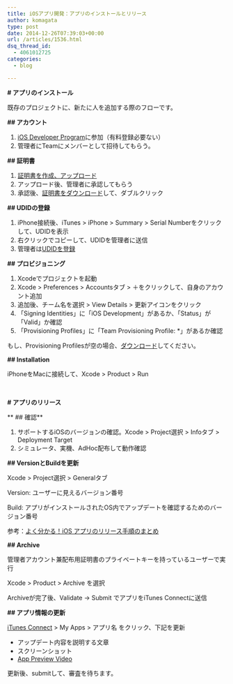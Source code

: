 ```yaml
---
title: iOSアプリ開発：アプリのインストールとリリース
author: komagata
type: post
date: 2014-12-26T07:39:03+00:00
url: /articles/1536.html
dsq_thread_id:
  - 4061012725
categories:
  - blog

---
```

**\# アプリのインストール**

既存のプロジェクトに、新たに人を追加する際のフローです。

**\## アカウント**

  1. [iOS Developer Program][1]に参加（有料登録必要ない）
  2. 管理者にTeamにメンバーとして招待してもらう。

**\## 証明書**

  1. [証明書を作成、アップロード][2]
  2. アップロード後、管理者に承認してもらう
  3. 承認後、[証明書をダウンロード][3]して、ダブルクリック

**\## UDIDの登録**

  1. iPhone接続後、iTunes > iPhone > Summary > Serial Numberをクリックして、UDIDを表示
  2. 右クリックでコピーして、UDIDを管理者に送信
  3. 管理者は[UDIDを登録][4]

**\## プロビジョニング**

  1. Xcodeでプロジェクトを起動
  2. Xcode > Preferences > Accountsタブ > ＋をクリックして、自身のアカウント追加
  3. 追加後、チーム名を選択 > View Details > 更新アイコンをクリック
  4. 「Signing Identities」に「iOS Development」があるか、「Status」が「Valid」か確認
  5. 「Provisioning Profiles」に「Team Provisioning Profile: *」があるか確認

もし、Provisioning Profilesが空の場合、[ダウンロード][5]してください。

**\## Installation**

iPhoneをMacに接続して、Xcode > Product > Run

&nbsp;

**\# アプリのリリース**

** ## 確認**

  1. サポートするiOSのバージョンの確認。Xcode > Project選択 > Infoタブ > Deployment Target
  2. シミュレータ、実機、AdHoc配布して動作確認

**\## VersionとBuildを更新**

Xcode > Project選択 > Generalタブ

Version: ユーザーに見えるバージョン番号
  
Build: アプリがインストールされたOS内でアップデートを確認するためのバージョン番号

参考：[よく分かる！iOS アプリのリリース手順のまとめ][6]

**\## Archive**

管理者アカウント兼配布用証明書のプライベートキーを持っているユーザーで実行

Xcode > Product > Archive を選択
  
Archiveが完了後、Validate -> Submit でアプリをiTunes Connectに送信

**\## アプリ情報の更新**

[iTunes Connect][7] > My Apps > アプリ名 をクリック、下記を更新

  * アップデート内容を説明する文章
  * スクリーンショット
  * [App Preview Video][8]

更新後、submitして、審査を待ちます。

 [1]: https://developer.apple.com/register/index.action
 [2]: https://developer.apple.com/account/ios/certificate/certificateCreate.action
 [3]: https://developer.apple.com/account/ios/certificate/certificateList.action
 [4]: https://developer.apple.com/account/ios/device/deviceCreate.action
 [5]: https://developer.apple.com/account/ios/profile/profileList.action
 [6]: http://dev.classmethod.jp/smartphone/iphone/ios-app-how-to-release/
 [7]: https://itunesconnect.apple.com/
 [8]: https://developer.apple.com/app-store/app-previews/